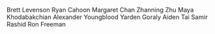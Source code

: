 Brett Levenson
Ryan Cahoon
Margaret Chan
Zhanning Zhu
Maya Khodabakchian
Alexander Youngblood
Yarden Goraly
Aiden Tai
Samir Rashid
Ron Freeman